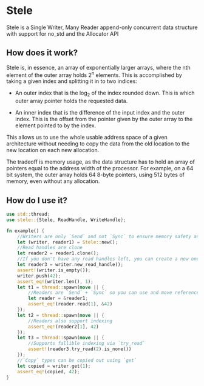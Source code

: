 # Stele
Stele is a Single Writer, Many Reader append-only concurrent data structure with support for no_std and the Allocator API

## How does it work?

Stele is, in essence, an array of exponentially larger arrays, where the nth element of the outer array holds 2<sup>n</sup> elements. This is accomplished by taking a given index and splitting it in to two indices:

- An outer index that is the log<sub>2</sub> of the index rounded down. This is which outer array pointer holds the requested data.

- An inner index that is the difference of the input index and the outer index. This is the offset from the pointer given by the outer array to the element pointed to by the index.

This allows us to use the whole usable address space of a given architecture without needing to copy the data from the old location to the new location on each new allocation.

The tradeoff is memory usage, as the data structure has to hold an array of pointers equal to the address width of the processor. For example, on a 64 bit system, the outer array holds 64 8-byte pointers, using 512 bytes of memory, even without any allocation.

## How do I use it?

```rust
use std::thread;
use stele::{Stele, ReadHandle, WriteHandle};

fn example() {
    //Writers are only `Send` and not `Sync` to ensure memory safety and avoid races
    let (writer, reader1) = Stele::new();
    //Read handles are clone
    let reader2 = reader1.clone(); 
    //If you don't have any read handles left, you can create a new one from the write handle.
    let reader3 = writer.new_read_handle();
    assert!(writer.is_empty());
    writer.push(42);
    assert_eq!(writer.len(), 1);
    let t1 = thread::spawn(move || {
        //Readers are `Send` + `Sync` so you can use and move references between threads.
        let reader = &reader1;
        assert_eq!(reader.read(1), &42)
    });
    let t2 = thread::spawn(move || {
        //Readers also support indexing
        assert_eq!(reader2[1], 42)
    });
    let t3 = thread::spawn(move || {
        //Supports fallible indexing via `try_read`
        assert!(reader3.try_read(2).is_none())
    });
    //`Copy` types can be copied out using `get`
    let copied = writer.get(1);
    assert_eq!(copied, 42);
}
```
